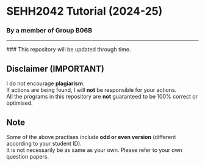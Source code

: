 # SEHH2042 Tutorial (2024-25)
### By a member of Group B06B

<hr>
### This repository will be updated through time.

## Disclaimer (IMPORTANT)
I do not encourage **plagiarism**. <br>
If actions are being found, I will **not** be responsible for your actions. <br>
All the programs in this repository are **not** guaranteed to be 100% correct or optimised.

## Note
Some of the above practises include **odd or even version** (different according to your student ID). <br>
It is not necessarily be as same as your own.
Please refer to your own question papers.
